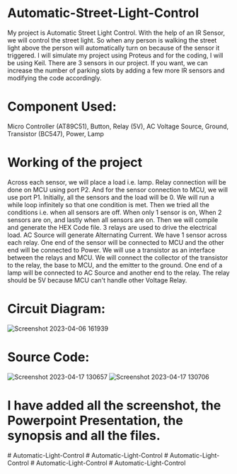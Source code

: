 # Automatic-Street-Light-Control
My project is Automatic Street Light Control. 
With the help of an IR Sensor, we will control the street light. 
So when any person is walking the street light above the person will automatically turn on because of the sensor it triggered. 
I will simulate my project using Proteus and for the coding, I will be using Keil.
There are 3 sensors in our project. 
If you want, we can increase the number of parking slots by adding a few more IR sensors and modifying the code accordingly.

# Component Used:
Micro Controller (AT89C51),
Button,
Relay (5V),
AC Voltage Source,
Ground,
Transistor (BC547),
Power,
Lamp

# Working of the project
Across each sensor, we will place a load i.e. lamp.
Relay connection will be done on MCU using port P2.
And for the sensor connection to MCU, we will use port P1.
Initially, all the sensors and the load will be 0.
We will run a while loop infinitely so that one condition is met.
Then we tried all the conditions i.e. when all sensors are off.
When only 1 sensor is on, When 2 sensors are on, and lastly when all sensors are on.
Then we will compile and generate the HEX Code file.
3 relays are used to drive the electrical load.
AC Source will generate Alternating Current.
We have 1 sensor across each relay.
One end of the sensor will be connected to MCU and the other end will be connected to Power.
We will use a transistor as an interface between the relays and MCU.
We will connect the collector of the transistor to the relay, the base to MCU, and the emitter to the ground.
One end of a lamp will be connected to AC Source and another end to the relay.
The relay should be 5V because MCU can't handle other Voltage Relay.

# Circuit Diagram:
![Screenshot 2023-04-06 161939](https://user-images.githubusercontent.com/43111400/232416091-6a680bde-8733-445b-af67-ff38c737b746.png)

# Source Code:
![Screenshot 2023-04-17 130657](https://user-images.githubusercontent.com/43111400/232417049-94046033-1be4-4e20-8f70-3ad27d0d5396.png)
![Screenshot 2023-04-17 130706](https://user-images.githubusercontent.com/43111400/232417171-078b1c09-320d-4940-a0f5-12b5cd66584d.png)

# I have added all the screenshot, the Powerpoint Presentation, the synopsis and all the files.
#   A u t o m a t i c - L i g h t - C o n t r o l  
 #   A u t o m a t i c - L i g h t - C o n t r o l  
 #   A u t o m a t i c - L i g h t - C o n t r o l  
 #   A u t o m a t i c - L i g h t - C o n t r o l  
 #   A u t o m a t i c - L i g h t - C o n t r o l  
 